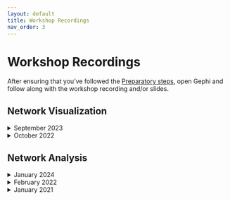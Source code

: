 ```yaml
---
layout: default
title: Workshop Recordings
nav_order: 3
---
```


# Workshop Recordings

After ensuring that you’ve followed the [Preparatory steps](preparation), open Gephi and follow along with the workshop recording and/or slides.

## Network Visualization

<details markdown="1">
<summary>September 2023</summary>
<iframe height="416" width="100%" allowfullscreen frameborder=0 src="https://echo360.ca/media/6644f7a5-0fda-4cc2-b6fe-7563b5c07eab/public"></iframe>
[View original here.](https://echo360.ca/media/6644f7a5-0fda-4cc2-b6fe-7563b5c07eab/public)

<!-- <embed src="assets/docs/intro-social-network-analysis.pdf" style="border:none;" width="100%" height="466px">
[Download as PDF.](assets/docs/intro-social-network-analysis.pdf) -->
</details>

<details>
<summary>October 2022</summary>
<iframe height="416" width="100%" allowfullscreen frameborder=0 src="https://echo360.ca/media/06521d2e-1a2a-45fc-83f8-a834f91fce1c/public"></iframe>
[View original here.](https://echo360.ca/media/06521d2e-1a2a-45fc-83f8-a834f91fce1c/public)

<!-- <embed src="assets/docs/intro-social-network-analysis.pdf" style="border:none;" width="100%" height="466px">
[Download as PDF.](assets/docs/intro-social-network-analysis.pdf) -->
</details>

## Network Analysis

<details markdown="1">
<summary>January 2024</summary>
<iframe height="416" width="100%" allowfullscreen frameborder=0 src="https://echo360.ca/media/9bf2eecc-8a94-4f91-88d3-eb7cec6aea4a/public"></iframe>
[View original here.](https://echo360.ca/media/9bf2eecc-8a94-4f91-88d3-eb7cec6aea4a/public)

<!-- <embed src="assets/docs/GephiNetworkVisualizationsSlides.pdf" style="border:none;" width="100%" height="466px">
[Download as PDF.](assets/docs/GephiNetworkVisualizationsSlides.pdf) -->
</details>

<details markdown="1">
<summary>February 2022</summary>
<iframe height="416" width="100%" allowfullscreen frameborder=0 src="https://echo360.ca/media/47fc693e-983c-49c4-83b3-2e8946836278/public"></iframe>
[View original here.](https://echo360.ca/media/47fc693e-983c-49c4-83b3-2e8946836278/public)

<embed src="assets/docs/GephiNetworkVisualizationsSlides.pdf" style="border:none;" width="100%" height="466px">
[Download as PDF.](assets/docs/GephiNetworkVisualizationsSlides.pdf)
</details>

<details>
<summary>January 2021</summary>
<iframe height="416" width="100%" allowfullscreen frameborder=0 src="https://echo360.ca/media/c4bf7bd8-761f-4cc6-bae9-29eecab67da7/public"></iframe>
[View original here.](https://echo360.ca/media/c4bf7bd8-761f-4cc6-bae9-29eecab67da7/public)

<embed src="assets/docs/intro-social-network-analysis.pdf" style="border:none;" width="100%" height="466px">
[Download as PDF.](assets/docs/intro-social-network-analysis.pdf)
</details>